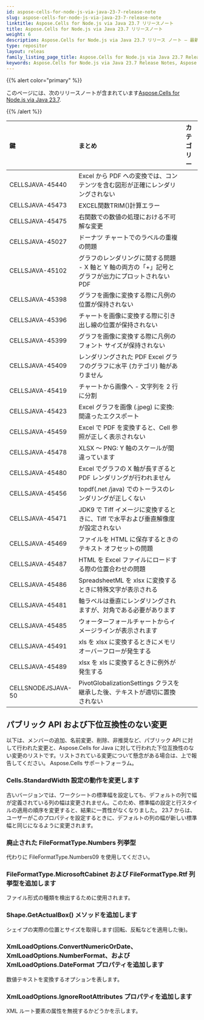 ```yaml
---
id: aspose-cells-for-node-js-via-java-23-7-release-note
slug: aspose-cells-for-node-js-via-java-23-7-release-note
linktitle: Aspose.Cells for Node.js via Java 23.7 リリースノート
title: Aspose.Cells for Node.js via Java 23.7 リリースノート
weight: 6
description: Aspose.Cells for Node.js via Java 23.7 リリース ノート – 最新の機能拡張、新機能、および修正
type: repositor
layout: releas
family_listing_page_title: Aspose.Cells for Node.js via Java 23.7 Release Note
keywords: Aspose.Cells for Node.js via Java 23.7 Release Notes, Aspose.Cells for Node.js via Java 23.7 updates and fixe
---
```

{{% alert color="primary" %}}

このページには、次のリリースノートが含まれています[Aspose.Cells for Node.js via Java 23.7](https://releases.aspose.com/cells/nodejs/new-releases/aspose.cells-for-node.js-via-java-23.7/).

{{% /alert %}}

|**鍵**|**まとめ**|**カテゴリー**|
| :- | :- | :- |
|CELLSJAVA-45440|Excel から PDF への変換では、コンテンツを含む図形が正確にレンダリングされない|
|CELLSJAVA-45473|EXCEL関数TRIM()計算エラー|
|CELLSJAVA-45475|右関数での数値の処理における不可解な変更|
|CELLSJAVA-45027|ドーナツ チャートでのラベルの重複の問題|
|CELLSJAVA-45102|グラフのレンダリングに関する問題 - X 軸と Y 軸の両方の「+」記号とグラフが出力にプロットされない PDF|
|CELLSJAVA-45398|グラフを画像に変換する際に凡例の位置が保持されない|
|CELLSJAVA-45396|チャートを画像に変換する際に引き出し線の位置が保持されない|
|CELLSJAVA-45399|グラフを画像に変換する際に凡例のフォント サイズが保持されない|
|CELLSJAVA-45409|レンダリングされた PDF Excel グラフのグラフに水平 (カテゴリ) 軸がありません|
|CELLSJAVA-45419|チャートから画像へ - 文字列を 2 行に分割|
|CELLSJAVA-45423|Excel グラフを画像 (.jpeg) に変換: 間違ったエクスポート|
|CELLSJAVA-45459|Excel で PDF を変換すると、Cell 参照が正しく表示されない|
|CELLSJAVA-45478|XLSX ～ PNG: Y 軸のスケールが間違っています|
|CELLSJAVA-45480|Excel でグラフの X 軸が長すぎると PDF レンダリングが行われません|
|CELLSJAVA-45456|topdf(.net /java) でのトーラスのレンダリングが正しくない|
|CELLSJAVA-45471|JDK9 で Tiff イメージに変換するときに、Tiff で水平および垂直解像度が設定されない|
|CELLSJAVA-45469|ファイルを HTML に保存するときのテキスト オフセットの問題|
|CELLSJAVA-45487|HTML を Excel ファイルにロードする際の位置合わせの問題|
|CELLSJAVA-45486|SpreadsheetML を xlsx に変換するときに特殊文字が表示される|
|CELLSJAVA-45481|軸ラベルは垂直にレンダリングされますが、対角である必要があります|
|CELLSJAVA-45485|ウォーターフォールチャートからイメージラインが表示されます|
|CELLSJAVA-45491|xls を xlsx に変換するときにメモリ オーバーフローが発生する|
|CELLSJAVA-45489|xlsx を xls に変換するときに例外が発生する|
|CELLSNODEJSJAVA-50|PivotGlobalizationSettings クラスを継承した後、テキストが適切に置換されない|

##  **パブリック API および下位互換性のない変更**

以下は、メンバーの追加、名前変更、削除、非推奨など、パブリック API に対して行われた変更と、Aspose.Cells for Java に対して行われた下位互換性のない変更のリストです。リストされている変更について懸念がある場合は、上で報告してください。 Aspose.Cells サポートフォーラム。

###  **Cells.StandardWidth 設定の動作を変更します**

古いバージョンでは、ワークシートの標準幅を設定しても、デフォルトの列で幅が定義されている列の幅は変更されません。このため、標準幅の設定と行スタイルの適用の順序を変更すると、結果に一貫性がなくなりました。 23.7 からは、ユーザーがこのプロパティを設定するときに、デフォルトの列の幅が新しい標準幅と同じになるように変更されます。

###  **廃止された FileFormatType.Numbers 列挙型**

代わりに FileFormatType.Numbers09 を使用してください。

###  **FileFormatType.MicrosoftCabinet および FileFormatType.Rtf 列挙型を追加します**

ファイル形式の種類を検出するために使用されます。

###  **Shape.GetActualBox() メソッドを追加します**

シェイプの実際の位置とサイズを取得します(回転、反転などを適用した後)。

###  **XmlLoadOptions.ConvertNumericOrDate、XmlLoadOptions.NumberFormat、および XmlLoadOptions.DateFormat プロパティを追加します**

数値テキストを変換するオプションを表します。

###  **XmlLoadOptions.IgnoreRootAttributes プロパティを追加します**

XML ルート要素の属性を無視するかどうかを示します。

